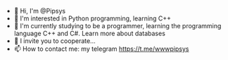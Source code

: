 - 👋 Hi, I'm @Pipsys
- 👀 I'm interested in Python programming, learning C++
- 🌱 I'm currently studying to be a programmer, learning the programming language C++ and C#. Learn more about databases
- 💞️ I invite you to cooperate...
- 📫 How to contact me: my telegram https://t.me/wwwpipsys

<!---
Pipsys/Pipsys is a ✨ special ✨ repository because its `README.md` (this file) appears in your GitHub profile.
You can click the "Preview" link to preview your changes.
--->
